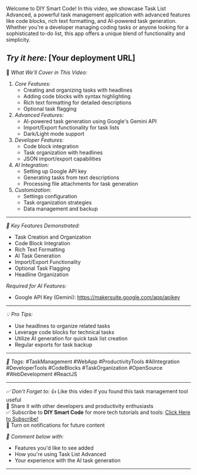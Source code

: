 Welcome to DIY Smart Code! In this video, we showcase Task List Advanced, a powerful task management application with advanced features like code blocks, rich text formatting, and AI-powered task generation. Whether you're a developer managing coding tasks or anyone looking for a sophisticated to-do list, this app offers a unique blend of functionality and simplicity.

*Try it here:* [Your deployment URL]
---

🔧 *What We'll Cover in This Video:*
1. *Core Features:*
   - Creating and organizing tasks with headlines
   - Adding code blocks with syntax highlighting
   - Rich text formatting for detailed descriptions
   - Optional task flagging
2. *Advanced Features:*
   - AI-powered task generation using Google's Gemini API
   - Import/Export functionality for task lists
   - Dark/Light mode support
3. *Developer Features:*
   - Code block integration
   - Task organization with headlines
   - JSON import/export capabilities
4. *AI Integration:*
   - Setting up Google API key
   - Generating tasks from text descriptions
   - Processing file attachments for task generation
5. *Customization:*
   - Settings configuration
   - Task organization strategies
   - Data management and backup

---

*📌 Key Features Demonstrated:*
- Task Creation and Organization
- Code Block Integration
- Rich Text Formatting
- AI Task Generation
- Import/Export Functionality
- Optional Task Flagging
- Headline Organization

*Required for AI Features:*
- Google API Key (Gemini): https://makersuite.google.com/app/apikey

---

*💡 Pro Tips:*
- Use headlines to organize related tasks
- Leverage code blocks for technical tasks
- Utilize AI generation for quick task list creation
- Regular exports for task backup

---

*🎯 Tags:*
#TaskManagement #WebApp #ProductivityTools #AIIntegration #DeveloperTools #CodeBlocks #TaskOrganization #OpenSource #WebDevelopment #ReactJS

---

*✅ Don't Forget to:*
👍 Like this video if you found this task management tool useful  
📢 Share it with other developers and productivity enthusiasts  
✅ Subscribe to **DIY Smart Code** for more tech tutorials and tools: [Click Here to Subscribe!](#)  
🔔 Turn on notifications for future content  

*💬 Comment below with:*
- Features you'd like to see added
- How you're using Task List Advanced
- Your experience with the AI task generation

---
